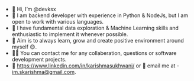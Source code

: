 - 👋 Hi, I’m @devksx
- 👀 I am backend developer with experience in Python & NodeJs, but I am open to work with various languages.
- 🌱 I have fundamental data exploration & Machine Learning skills and enthusiastic to implement it whenever possible.
- 🎯 Aim is to always learn, grow and create positive environment around myself 😊.
- 👩‍💻 You can contact me for any collaberation, questions or software development projects.
- 👩 https://www.linkedin.com/in/karishmasukhwani/ or 📧 email me at - im.skarishma@gmail.com.

<!---
Karishma0210/Karishma0210 is a ✨ special ✨ repository because its `README.md` (this file) appears on your GitHub profile.
You can click the Preview link to take a look at your changes.
--->
